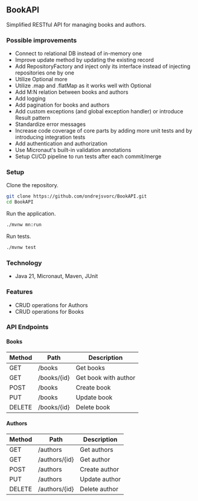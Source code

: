 ## BookAPI
Simplified RESTful API for managing books and authors.

### Possible improvements
- Connect to relational DB instead of in-memory one
- Improve update method by updating the existing record
- Add RepositoryFactory and inject only its interface instead of injecting repositories one by one
- Utilize Optional<T> more
- Utilize .map and .flatMap as it works well with Optional<T>
- Add M:N relation between books and authors
- Add logging
- Add pagination for books and authors
- Add custom exceptions (and global exception handler) or introduce Result pattern
- Standardize error messages
- Increase code coverage of core parts by adding more unit tests and by introducing integration tests
- Add authentication and authorization
- Use Micronaut's built-in validation annotations
- Setup CI/CD pipeline to run tests after each commit/merge

### Setup

Clone the repository.
```bash
git clone https://github.com/ondrejsvorc/BookAPI.git
cd BookAPI
```
Run the application.
```bash
./mvnw mn:run
```
Run tests.
```bash
./mvnw test
```

### Technology
- Java 21, Micronaut, Maven, JUnit

### Features
- CRUD operations for Authors
- CRUD operations for Books

### API Endpoints

#### Books
| Method | Path            | Description          |
|--------|-----------------|----------------------|
| GET    | /books          | Get books            |
| GET    | /books/{id}     | Get book with author |
| POST   | /books          | Create book          |
| PUT    | /books          | Update book          |
| DELETE | /books/{id}     | Delete book          |

#### Authors
| Method | Path            | Description     |
|--------|-----------------|-----------------|
| GET    | /authors        | Get authors     |
| GET    | /authors/{id}   | Get author      |
| POST   | /authors        | Create author   |
| PUT    | /authors        | Update author   |
| DELETE | /authors/{id}   | Delete author   |